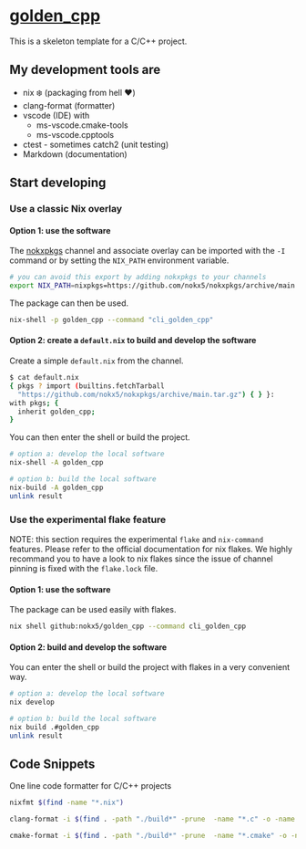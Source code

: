 # [golden_cpp](https://nokx5.github.io/golden_cpp/)

This is a skeleton template for a C/C++ project.

## My development tools are
- nix :snowflake: (packaging from hell :heart:)
- clang-format (formatter)
- vscode (IDE) with 
  - ms-vscode.cmake-tools
  - ms-vscode.cpptools
- ctest - sometimes catch2 (unit testing)
- Markdown (documentation)

## Start developing

### Use a classic Nix overlay

#### Option 1: use the software

The [nokxpkgs](https://github.com/nokx5/nokxpkgs#add-nokxpkgs-to-your-nix-channel) channel and associate overlay can be imported with the `-I` command or by setting the `NIX_PATH` environment variable.

```bash
# you can avoid this export by adding nokxpkgs to your channels
export NIX_PATH=nixpkgs=https://github.com/nokx5/nokxpkgs/archive/main.tar.gz
```

The package can then be used.

```bash
nix-shell -p golden_cpp --command "cli_golden_cpp"
```

#### Option 2: create a `default.nix` to build and develop the software

Create a simple `default.nix` from the channel.

```bash
$ cat default.nix 
{ pkgs ? import (builtins.fetchTarball
  "https://github.com/nokx5/nokxpkgs/archive/main.tar.gz") { } }:
with pkgs; {
  inherit golden_cpp;
}
```

You can then enter the shell or build the project.

```bash
# option a: develop the local software
nix-shell -A golden_cpp

# option b: build the local software
nix-build -A golden_cpp
unlink result
```

### Use the experimental flake feature

NOTE: this section requires the experimental `flake` and `nix-command` features. Please refer to the official documentation for nix flakes. We highly recommand you to have a look to nix flakes since the issue of channel pinning is fixed with the `flake.lock` file.

#### Option 1: use the software

The package can be used easily with flakes.

```bash
nix shell github:nokx5/golden_cpp --command cli_golden_cpp
```

#### Option 2: build and develop the software

You can enter the shell or build the project with flakes in a very convenient way.

```bash
# option a: develop the local software
nix develop

# option b: build the local software
nix build .#golden_cpp
unlink result
```

## Code Snippets

One line code formatter for C/C++ projects

```bash
nixfmt $(find -name "*.nix")

clang-format -i $(find . -path "./build*" -prune  -name "*.c" -o -name "*.cpp" -o -name "*.h" -o -name "*.hpp")

cmake-format -i $(find . -path "./build*" -prune  -name "*.cmake" -o -name "CMakeLists.txt")
```
